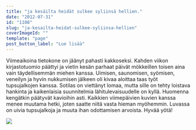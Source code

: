 ```yaml
---
title: "ja kesäilta heidät sulkee syliinsä hellien."
date: "2012-07-31"
id: "1108"
slug: "ja-kesailta-heidat-sulkee-syliinsa-hellien"
coverImageId: ""
template: "page"
post_button_label: "Lue lisää"
---
```


Viimeaikoina tietokone on jäänyt pahasti kakkoseksi. Kahden viikon kirjastotuomio päättyi ja vietin kesän parhaat päivät mökkeillen toisen aina vain täydellisemmän miehen kanssa. Uimisen, saunomisen, syömisen, veneilyn ja hyvin nukkumisen jälkeen oli kivaa aloittaa taas työt tupsujalkojen kanssa. Sotilas on viettänyt lomaa, mutta sille on tehty loistava hankinta ja kaikenlaisia suunnitelmia lähitulevaisuudelle on kyllä. Huomenna kengätkin päätyvät kavioihin asti. Kaikkien viimepäivien kuvien kanssa menee muutama hetki, joten saatte niitä vasta hieman myöhemmin. Luvassa on uivia tupsujalkoja ja muuta ihan odottamisen arvoista. Hyvää yötä!

[![](/images/IMG_7862__.png)](http://4.bp.blogspot.com/-SBkWKZCO1tw/UBg1RCCvlAI/AAAAAAAAA7U/6EEnWMv3AG8/s1600/IMG_7862__.png)
